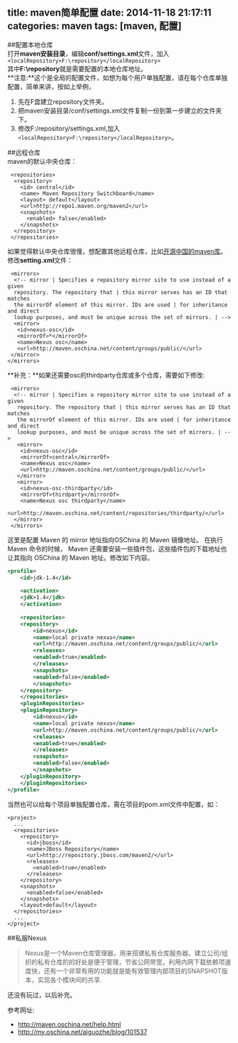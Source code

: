 title: maven简单配置
date: 2014-11-18 21:17:11
categories: maven
tags: [maven, 配置]
---

##配置本地仓库  
打开**maven安装目录**，编辑**conf/settings.xml**文件，加入`<localRepository>F:\repository</localRepository>`  
其中**F:\repository**就是需要配置的本地仓库地址。  
**注意:**这个是全局的配置文件，如想为每个用户单独配置，请在每个仓库单独配置，简单来讲，按如上举例，  

1. 先在F盘建立repository文件夹。  
2. 把maven安装目录/conf/settings.xml文件复制一份到第一步建立的文件夹下。  
3. 修改F:/repository/settings.xml,加入`<localRepository>F:\repository</localRepository>`。


##远程仓库  
maven的默认中央仓库：  
```
 <repositories>  
  <repository>  
    <id> central</id>  
    <name> Maven Repository Switchboard</name>  
    <layout> default</layout>  
    <url>http://repo1.maven.org/maven2</url>  
    <snapshots>  
      <enabled> false</enabled>  
    </snapshots>  
  </repository>  
 </repositories>
```

如果觉得默认中央仓库很慢，想配置其他远程仓库，比如[开源中国的maven库][1]。  
修改**setting.xml**文件：  
```
 <mirrors>
  <!-- mirror | Specifies a repository mirror site to use instead of a given
  repository. The repository that | this mirror serves has an ID that matches
  the mirrorOf element of this mirror. IDs are used | for inheritance and direct
  lookup purposes, and must be unique across the set of mirrors. | -->
  <mirror>
   <id>nexus-osc</id>
   <mirrorOf>*</mirrorOf>
   <name>Nexus osc</name>
   <url>http://maven.oschina.net/content/groups/public/</url>
 </mirror>
</mirrors>
```  

**补充：**如果还需要osc的thirdparty仓库或多个仓库，需要如下修改:  
```
 <mirrors>
  <!-- mirror | Specifies a repository mirror site to use instead of a given
   repository. The repository that | this mirror serves has an ID that matches
   the mirrorOf element of this mirror. IDs are used | for inheritance and direct
   lookup purposes, and must be unique across the set of mirrors. | -->
   <mirror>
    <id>nexus-osc</id>
    <mirrorOf>central</mirrorOf>
    <name>Nexus osc</name>
    <url>http://maven.oschina.net/content/groups/public/</url>
   </mirror>
   <mirror>
    <id>nexus-osc-thirdparty</id>
    <mirrorOf>thirdparty</mirrorOf>
    <name>Nexus osc thirdparty</name>
    <url>http://maven.oschina.net/content/repositories/thirdparty/</url>
  </mirror>
 </mirrors>
```

这里是配置 Maven 的 mirror 地址指向OSChina 的 Maven 镜像地址。 在执行 Maven 命令的时候， Maven 还需要安装一些插件包，这些插件包的下载地址也让其指向 OSChina 的 Maven 地址。修改如下内容。 

```xml
<profile>
    <id>jdk-1.4</id>
 
    <activation>
	<jdk>1.4</jdk>
    </activation>
 
    <repositories>
	<repository>
	    <id>nexus</id>
	    <name>local private nexus</name>
	    <url>http://maven.oschina.net/content/groups/public/</url>
	    <releases>
		<enabled>true</enabled>
	    </releases>
	    <snapshots>
		<enabled>false</enabled>
	    </snapshots>
	</repository>
    </repositories>
    <pluginRepositories>
	<pluginRepository>
	    <id>nexus</id>
	    <name>local private nexus</name>
	    <url>http://maven.oschina.net/content/groups/public/</url>
	    <releases>
		<enabled>true</enabled>
	    </releases>
	    <snapshots>
		<enabled>false</enabled>
	    </snapshots>
	</pluginRepository>
    </pluginRepositories>
</profile>
```

当然也可以给每个项目单独配置仓库，需在项目的pom.xml文件中配置，如：  
```
<project>
  ...
  <repositories>
    <repository>
      <id>jboss</id>
      <name>JBoss Repository</name>
      <url>http://repository.jboss.com/maven2/</url>
      <releases>
        <enabled>true</enabled>
      </releases>
    </repository>
    <snapshots>
      <enabled>false</enabled>
    </snapshots>
    <layout>default</layout>
  </repositories>
  ...
</project>
```  

##私服Nexus  
> Nexus是一个Maven仓库管理器，用来搭建私有仓库服务器。建立公司/组织的私有仓库的的好处是便于管理，节省公网带宽，利用内网下载依赖项速度快，还有一个非常有用的功能就是能有效管理内部项目的SNAPSHOT版本，实现各个模块间的共享. 

还没有玩过，以后补充。

参考网址:  

* <http://maven.oschina.net/help.html>
* <http://my.oschina.net/aiguozhe/blog/101537>


[1]: http://maven.oschina.net/help.html "开源中国maven帮助"






